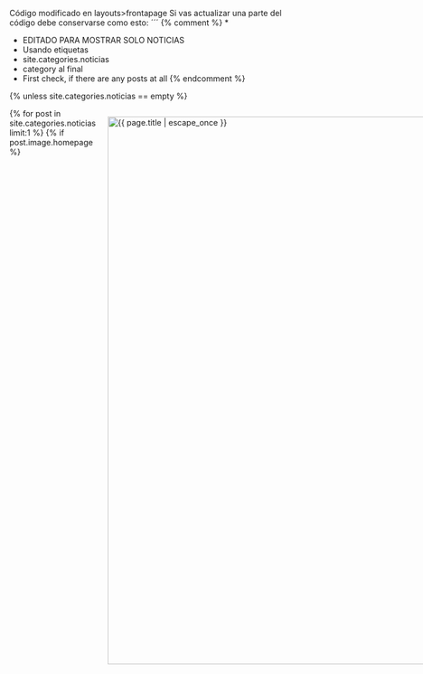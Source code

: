 Código modificado en layouts>frontapage
Si vas actualizar una parte del código debe conservarse como esto: 
´´´
{% comment %}
*
* EDITADO PARA MOSTRAR SOLO NOTICIAS
* Usando etiquetas
* site.categories.noticias
* category al final
* First check, if there are any posts at all
{% endcomment %}

{% unless site.categories.noticias == empty %}
    <div class="row t30 b20 homepage">
        <div class="small-12 columns">
            {% for post in site.categories.noticias limit:1 %}
            {% if post.image.homepage %}
            <p>
                <a href="{{ site.url }}{{ site.baseurl }}{{ post.url }}" title="{{ post.title | escape_once }}"><img width="970" src="{{ site.urlimg }}{{ post.image.homepage }}" alt="{{ page.title | escape_once }}"></a>
            </p>

            {% if post.image.caption_url and post.image.caption %}
            <p class="text-right caption">
                <a href="{{ post.image.caption_url }}">{{ post.image.caption }}</a>
            </p>
            {% endif %}
            {% else post.image.homepage == NULL %}
            <h2>{{ site.data.language.new_blog_entries }}</h2>
            {% endif %}
            {% endfor %}
        </div><!-- /.small-12.columns -->
    </div><!-- /.row -->


    <div class="row">
        <div class="medium-6 columns">
            {% for post in site.categories.noticias limit:1 %}
            {% if post.subheadline %}<p class="subheadline">{{ post.subheadline }}</p>{% endif %}
            <h2><a href="{{ site.url }}{{ site.baseurl }}{{ post.url }}">{{ post.title }}</a></h2>
            <p>
                {% if post.meta_description %}{{ post.meta_description | strip_html | escape }}{% else post.teaser %}{{ post.teaser | strip_html | escape }}{% endif %}
                <a href="{{ site.url }}{{ site.baseurl }}{{ post.url }}" title="Read {{ post.title | escape_once }}"><strong>{{ site.data.language.read_more }}</strong></a>
            </p>
            {% endfor %}
        </div><!-- /.medium-5.columns -->


        <div class="medium-6 columns">
            <p><strong>{{ site.data.language.more_articles }}</strong></p>
            {% include list-posts category='noticias' entries='3' offset='1' %}
        </div><!-- /.medium-7.columns -->
    </div><!-- /.row -->
{% endunless %}
´´´
Sirve para mostrar las noticias en la página de inicio.

Hay otro en sidebar.html en _includes y la carpeta de imágenes en assets, tampoco modifiques.
